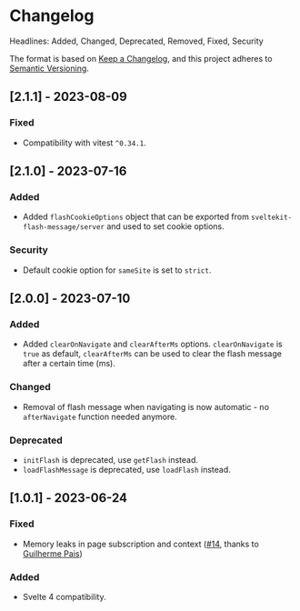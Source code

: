 # Changelog

Headlines: Added, Changed, Deprecated, Removed, Fixed, Security

The format is based on [Keep a Changelog](https://keepachangelog.com/en/1.0.0/),
and this project adheres to [Semantic Versioning](https://semver.org/spec/v2.0.0.html).

## [2.1.1] - 2023-08-09

### Fixed

- Compatibility with vitest `^0.34.1`.

## [2.1.0] - 2023-07-16

### Added

- Added `flashCookieOptions` object that can be exported from `sveltekit-flash-message/server` and used to set cookie options.

### Security

- Default cookie option for `sameSite` is set to `strict`.

## [2.0.0] - 2023-07-10

### Added

- Added `clearOnNavigate` and `clearAfterMs` options. `clearOnNavigate` is `true` as default, `clearAfterMs` can be used to clear the flash message after a certain time (ms).

### Changed

- Removal of flash message when navigating is now automatic - no `afterNavigate` function needed anymore.

### Deprecated

- `initFlash` is deprecated, use `getFlash` instead.
- `loadFlashMessage` is deprecated, use `loadFlash` instead.

## [1.0.1] - 2023-06-24

### Fixed

- Memory leaks in page subscription and context ([#14](https://github.com/ciscoheat/sveltekit-flash-message/pull/14/files), thanks to [Guilherme Pais](https://github.com/stLmpp))

### Added

- Svelte 4 compatibility.
